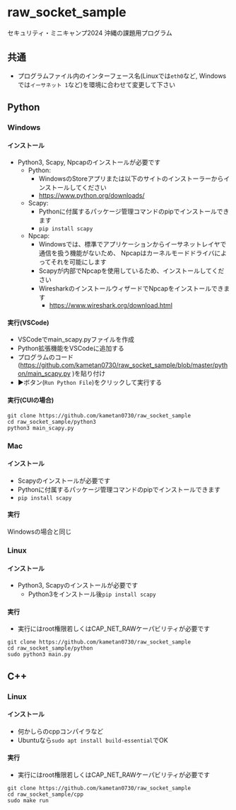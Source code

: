 # raw_socket_sample
セキュリティ・ミニキャンプ2024 沖縄の課題用プログラム

## 共通
- プログラムファイル内のインターフェース名(Linuxでは`eth0`など, Windowsでは`イーサネット 1`など)を環境に合わせて変更して下さい

## Python
### Windows
#### インストール
- Python3, Scapy, Npcapのインストールが必要です
    - Python:
        - WindowsのStoreアプリまたは以下のサイトのインストーラーからインストールしてください
        - https://www.python.org/downloads/
    - Scapy: 
	    - Pythonに付属するパッケージ管理コマンドのpipでインストールできます
	    - `pip install scapy`
    - Npcap:
        - Windowsでは、標準でアプリケーションからイーサネットレイヤで通信を扱う機能がないため、 Npcapはカーネルモードドライバによってそれを可能にします
        - Scapyが内部でNpcapを使用しているため、インストールしてください
        - WiresharkのインストールウィザードでNpcapをインストールできます
            - https://www.wireshark.org/download.html

#### 実行(VSCode)
- VSCodeでmain_scapy.pyファイルを作成
- Python拡張機能をVSCodeに追加する
- プログラムのコード(https://github.com/kametan0730/raw_socket_sample/blob/master/python/main_scapy.py )を貼り付け
- ▶ボタン(`Run Python File`)をクリックして実行する


#### 実行(CUIの場合)
```
git clone https://github.com/kametan0730/raw_socket_sample
cd raw_socket_sample/python3
python3 main_scapy.py
```

### Mac
#### インストール
- Scapyのインストールが必要です
- Pythonに付属するパッケージ管理コマンドのpipでインストールできます
- `pip install scapy`

#### 実行
Windowsの場合と同じ

### Linux
#### インストール
- Python3, Scapyのインストールが必要です
    - Python3をインストール後`pip install scapy`


#### 実行
- 実行にはroot権限若しくはCAP_NET_RAWケーパビリティが必要です
```
git clone https://github.com/kametan0730/raw_socket_sample
cd raw_socket_sample/python
sudo python3 main.py
```


## C++
### Linux
#### インストール
- 何かしらのcppコンパイラなど
- Ubuntuなら`sudo apt install build-essential`でOK

#### 実行

- 実行にはroot権限若しくはCAP_NET_RAWケーパビリティが必要です
```
git clone https://github.com/kametan0730/raw_socket_sample
cd raw_socket_sample/cpp
sudo make run
```
